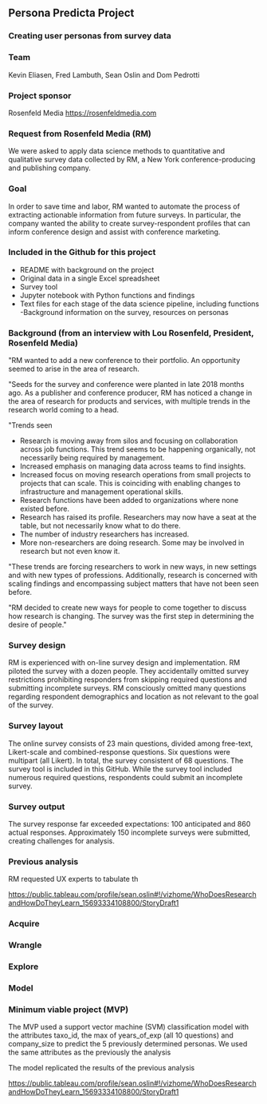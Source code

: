 ## Persona Predicta Project
### Creating user personas from survey data


### Team
Kevin Eliasen, Fred Lambuth, Sean Oslin and Dom Pedrotti


### Project sponsor
Rosenfeld Media  https://rosenfeldmedia.com


### Request from Rosenfeld Media (RM)
We were asked to apply data science methods to quantitative and qualitative survey data collected by RM, a New York conference-producing and publishing company.


### Goal
In order to save time and labor, RM wanted to automate the process of extracting actionable information from future surveys. In particular, the company wanted the ability to create survey-respondent profiles that can inform conference design and assist with conference marketing.


### Included in the Github for this project
- README with background on the project
- Original data in a single Excel spreadsheet
- Survey tool
- Jupyter notebook with Python functions and findings
- Text files for each stage of the data science pipeline, including functions
-Background information on the survey, resources on personas


### Background (from an interview with Lou Rosenfeld, President, Rosenfeld Media)
"RM wanted to add a new conference to their portfolio. An opportunity seemed to arise in the area of research.

"Seeds for the survey and conference were planted in late 2018 months ago. As a publisher and conference producer, RM has noticed a change in the area of research for products and services, with multiple trends in the research world coming to a head. 

"Trends seen
- Research is moving away from silos and focusing on collaboration across job functions. This trend seems to be happening organically, not necessarily being required by management.
- Increased emphasis on managing data across teams to find insights.
- Increased focus on moving research operations from small projects to projects that can scale. This is coinciding with enabling changes to infrastructure and management operational skills.
- Research functions have been added to organizations where none existed before.
- Research has raised its profile. Researchers may now have a seat at the table, but not necessarily know what to do there.
- The number of industry researchers has increased.
- More non-researchers are doing research. Some may be involved in research but not even know it.

"These trends are forcing researchers to work in new ways, in new settings and with new types of professions. Additionally, research is concerned with scaling findings and encompassing subject matters that have not been seen before. 

"RM decided to create new ways for people to come together to discuss how research is changing. The survey was the first step in determining the desire of people."


### Survey design
RM is experienced with on-line survey design and implementation. RM piloted the survey with a dozen people. They accidentally omitted survey restrictions prohibiting responders from skipping required questions and submitting incomplete surveys. RM consciously omitted many questions regarding respondent demographics and location as not relevant to the goal of the survey.


### Survey layout
The online survey consists of 23 main questions, divided among free-text, Likert-scale and combined-response questions. Six questions were multipart (all Likert). In total, the survey consistent of 68 questions. The survey tool is included in this GitHub. While the survey tool included numerous required questions, respondents could submit an incomplete survey.


### Survey output
The survey response far exceeded expectations: 100 anticipated and 860 actual responses. Approximately 150 incomplete surveys were submitted, creating challenges for analysis.


### Previous analysis
RM requested UX experts to tabulate th

https://public.tableau.com/profile/sean.oslin#!/vizhome/WhoDoesResearchandHowDoTheyLearn_15693334108800/StoryDraft1

### Acquire


### Wrangle


### Explore


### Model


### Minimum viable project (MVP)
The MVP used a support vector machine (SVM) classification model with the attributes taxo_id, the max of years_of_exp (all 10 questions) and company_size to predict the 5 previously determined personas. We used the same attributes as the previously the analysis 

The model replicated the results of the previous analysis

https://public.tableau.com/profile/sean.oslin#!/vizhome/WhoDoesResearchandHowDoTheyLearn_15693334108800/StoryDraft1

